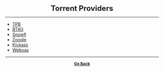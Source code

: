 <p align="center">
  <b>
  <font size="+2">Torrent Providers</font>
  </b>
</p>

---

  - [TPB](https://thepiratebay.org/)
  - [BT4G](https://bt4g.com/)  
  - [Snowfl](https://snowfl.com/#)  
  - [Zooqle](https://zooqle.com/)  
  - [Kickass](https://katcr.co/new/full/)
  - [Weboas](https://weboas.is/)

---

<p align="center">
  <b>
  <a href="https://gs1293.github.io/resource/resource.html"> <font size="-1">Go Back</font></a>
  </b>
</p>
